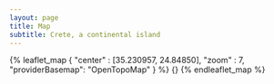 ```yaml
---
layout: page
title: Map
subtitle: Crete, a continental island
---
```


{% leaflet_map { "center" : [35.230957, 24.84850],
                 "zoom" : 7,
                 "providerBasemap": "OpenTopoMap" } %}
    {}
{% endleaflet_map %}

